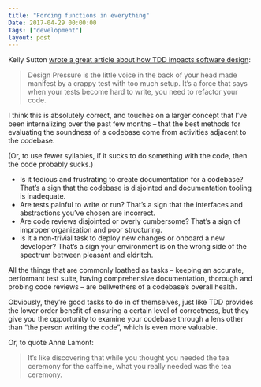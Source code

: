 ```yaml
---
title: "Forcing functions in everything"
Date: 2017-04-29 00:00:00
Tags: ["development"]
layout: post
---
```


<p>Kelly Sutton <a href="http://kellysutton.com/2017/04/18/design-pressure.html">wrote a great article about how TDD impacts software design</a>:</p>


<blockquote>
<p>Design Pressure is the little voice in the back of your head made manifest by a crappy test with too much setup. It’s a force that says when your tests become hard to write, you need to refactor your code.</p>
</blockquote>


<p>I think this is absolutely correct, and touches on a larger concept that I’ve been internalizing over the past few months – that the best methods for evaluating the soundness of a codebase come from activities adjacent to the codebase.

(Or, to use fewer syllables, if it sucks to do something with the code, then the code probably sucks.)</p>


<ul>
<li>Is it tedious and frustrating to create documentation for a codebase?  That’s a sign that the codebase is disjointed and documentation tooling is inadequate.</li>
<li>Are tests painful to write or run?  That’s a sign that the interfaces and abstractions you’ve chosen are incorrect.</li>
<li>Are code reviews disjointed or overly cumbersome?  That’s a sign of improper organization and poor structuring.</li>
<li>Is it a non-trivial task to deploy new changes or onboard a new developer?  That’s a sign your environment is on the wrong side of the spectrum between pleasant and eldritch.</li>
</ul>


<p>All the things that are commonly loathed as tasks – keeping an accurate, performant test suite, having comprehensive documentation, thorough and probing code reviews – are bellwethers of a codebase’s overall health.</p>


<p>Obviously, they’re good tasks to do in of themselves, just like TDD provides the lower order benefit of ensuring a certain level of correctness, but they give you the opportunity to examine your codebase through a lens other than “the person writing the code”, which is even more valuable.</p>


<p>Or, to quote Anne Lamont:</p>


<blockquote>
<p>It’s like discovering that while you thought you needed the tea ceremony for the caffeine, what you really needed was the tea ceremony.</p>
</blockquote>
	